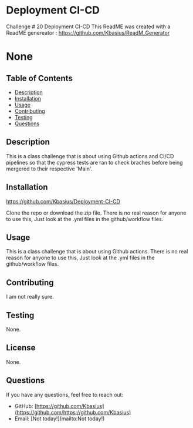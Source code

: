 # Deployment CI-CD

Challenge # 20 Deployment CI-CD
This ReadME was created with a ReadME genereator : https://github.com/Kbasius/ReadM_Generator

# None

## Table of Contents
- [Description](#description)
- [Installation](#installation)
- [Usage](#usage)
- [Contributing](#contributing)
- [Testing](#testing)
- [Questions](#questions)

## Description

This is a class challenge that is about using Github actions and CI/CD pipelines so that the cypress tests are ran to check braches before being mergered to their respective 'Main'.

## Installation

https://github.com/Kbasius/Deployment-CI-CD

Clone the repo or download the zip file.
There is no real reason for anyone to use this, Just look at the .yml files in the github/workflow files.

## Usage

This is a class challenge that is about using Github actions.
There is no real reason for anyone to use this, Just look at the .yml files in the github/workflow files.

## Contributing

I am not really sure.

## Testing

None.

## License

None.

## Questions

If you have any questions, feel free to reach out:
- GitHub: [https://github.com/Kbasius](https://github.com/https://github.com/Kbasius)
- Email: [Not today!](mailto:Not today!)